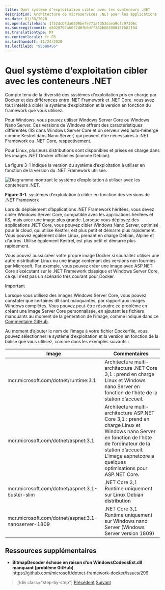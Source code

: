 ```yaml
---
title: Quel système d’exploitation cibler avec les conteneurs .NET
description: Architecture de microservices .NET pour les applications .NET en conteneur | Quel système d’exploitation cibler avec les conteneurs .NET
ms.date: 01/30/2020
ms.openlocfilehash: 1f52dcb4da6509be7e771af353daea9cfc97306c
ms.sourcegitcommit: d8020797a6657d0fbbdff362b80300815f682f94
ms.translationtype: MT
ms.contentlocale: fr-FR
ms.lasthandoff: 11/24/2020
ms.locfileid: "95688456"
---
```

# <a name="what-os-to-target-with-net-containers"></a>Quel système d’exploitation cibler avec les conteneurs .NET

Compte tenu de la diversité des systèmes d’exploitation pris en charge par Docker et des différences entre .NET Framework et .NET Core, vous avez tout intérêt à cibler le système d’exploitation et la version en fonction du framework que vous utilisez.

Pour Windows, vous pouvez utiliser Windows Server Core ou Windows Nano Server. Ces versions de Windows offrent des caractéristiques différentes (IIS dans Windows Server Core et un serveur web auto-hébergé comme Kestrel dans Nano Server) qui peuvent être nécessaires à .NET Framework ou .NET Core, respectivement.

Pour Linux, plusieurs distributions sont disponibles et prises en charge dans les images .NET Docker officielles (comme Debian).

La figure 3-1 indique la version du système d’exploitation à utiliser en fonction de la version du .NET Framework utilisée.

![Diagramme montrant le système d’exploitation à utiliser avec les conteneurs .NET.](./media/net-container-os-targets/targeting-operating-systems.png)

**Figure 3-1.** systèmes d’exploitation à cibler en fonction des versions de .NET Framework

Lors du déploiement d’applications .NET Framework héritées, vous devez cibler Windows Server Core, compatible avec les applications héritées et IIS, mais avec une image plus grande. Lorsque vous déployez des applications .NET Core, vous pouvez cibler Windows Nano Server, optimisé pour le cloud, qui utilise Kestrel, est plus petit et démarre plus rapidement. Vous pouvez également cibler Linux, prenant en charge Debian, Alpine et d’autres. Utilise également Kestrel, est plus petit et démarre plus rapidement.

Vous pouvez aussi créer votre propre image Docker si souhaitez utiliser une autre distribution Linux ou une image contenant des versions non fournies par Microsoft. Par exemple, vous pouvez créer une image avec ASP.NET Core s’exécutant sur le .NET Framework classique et Windows Server Core, ce qui n’est pas un scénario très courant pour Docker.

> [!IMPORTANT]
> Lorsque vous utilisez des images Windows Server Core, vous pouvez constater que certaines dll sont manquantes, par rapport aux images Windows complètes. Vous pouvez peut-être résoudre ce problème en créant une image Server Core personnalisée, en ajoutant les fichiers manquants au moment de la génération de l’image, comme indiqué dans ce [Commentaire GitHub](https://github.com/microsoft/dotnet-framework-docker/issues/299#issuecomment-511537448).

Au moment d’ajouter le nom de l’image à votre fichier Dockerfile, vous pouvez sélectionner le système d’exploitation et la version en fonction de la balise que vous utilisez, comme dans les exemples suivants :

| Image | Commentaires |
|-------|----------|
| mcr.microsoft.com/dotnet/runtime:3.1 | Architecture multi-architecture .NET Core 3,1 : prend en charge Linux et Windows nano Server en fonction de l’hôte de la station d’accueil. |
| mcr.microsoft.com/dotnet/aspnet:3.1 | Architecture multi-architecture ASP.NET Core 3,1 : prend en charge Linux et Windows nano Server en fonction de l’hôte de l’ordinateur de la station d’accueil. <br/> L’image aspnetcore a quelques optimisations pour ASP.NET Core. |
| mcr.microsoft.com/dotnet/aspnet:3.1-buster-slim | .NET Core 3,1 Runtime uniquement sur Linux Debian distribution |
| mcr.microsoft.com/dotnet/aspnet:3.1-nanoserver-1809 | .NET Core 3,1 Runtime uniquement sur Windows nano Server (Windows Server version 1809) |

## <a name="additional-resources"></a>Ressources supplémentaires

- **BitmapDecoder échoue en raison d’un WindowsCodecsExt.dll manquant (problème GitHub)**  
  <https://github.com/microsoft/dotnet-framework-docker/issues/299>

> [!div class="step-by-step"]
> [Précédent](container-framework-choice-factors.md) 
>  [Suivant](official-net-docker-images.md)
